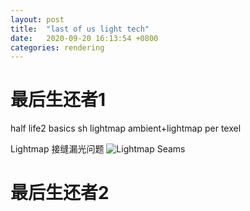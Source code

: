 ```yaml
---
layout: post
title:  "last of us light tech"
date:   2020-09-20 16:13:54 +0800
categories: rendering
---
```

# 最后生还者1
half life2 basics
sh lightmap
ambient+lightmap per texel

Lightmap 接缝漏光问题
![Lightmap Seams](/_assets/images/TLOS/gen1-lightmapSeams.png)


# 最后生还者2

